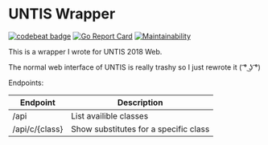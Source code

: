 # UNTIS Wrapper

[![codebeat badge](https://codebeat.co/badges/3b86030a-201a-4777-aff6-a5095d4c5958)](https://codebeat.co/projects/github-com-fronbasal-substitutes-master)
[![Go Report Card](https://goreportcard.com/badge/github.com/fronbasal/substitutes)](https://goreportcard.com/report/github.com/fronbasal/substitutes)
[![Maintainability](https://api.codeclimate.com/v1/badges/009d317bc648fadaf7ec/maintainability)](https://codeclimate.com/github/fronbasal/substitutes/maintainability)


This is a wrapper I wrote for UNTIS 2018 Web.

The normal web interface of UNTIS is really trashy so I just rewrote it ( ͡° ͜ʖ ͡°)

Endpoints:

| Endpoint		| Description				|
| --------		| -----------				|
| /api			| List availible classes		|
| /api/c/{class}	| Show substitutes for a specific class	|
